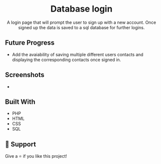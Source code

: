 <h1 align="center">Database login</h1>

<p align="center">A login page that will prompt the user to sign up with a new account. Once signed up the data is saved to a sql database for further logins.</p>

## Future Progress

- Add the avaiability of saving multiple different users contacts and displaying the corresponding contacts once signed in.

## Screenshots

- []()

## Built With

- PHP
- HTML
- CSS
- SQL

## 🤝 Support

Give a ⭐️ if you like this project!
